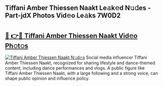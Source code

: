 ## Tiffani Amber Thiessen Naakt Le𝚊k𝚎d N𝚞𝚍es - Part-jdX Photos Vid𝚎o Le𝚊ks 7W0D2

# <h2><a href="http://fb3ekj.evod.top/?m=Tiffani+Amber+Thiessen+Naakt">🔗 👉🔴 Tiffani Amber Thiessen Naakt Vid𝚎o Ph𝚘t𝚘s</a></h2>

[![Tiffani Amber Thiessen Naakt N𝚞d𝚎s](https://i.imgur.com/8V9OHl7.gif)](http://fb3ekj.evod.top/?m=Tiffani+Amber+Thiessen+Naakt)
Social media influencer Tiffani Amber Thiessen Naakt, recognized for sharing lifestyle and dance-themed content, including dance performances and vlogs. A public figure like Tiffani Amber Thiessen Naakt, with a large following and a strong voice, can shape public opinion and influence policy. 
